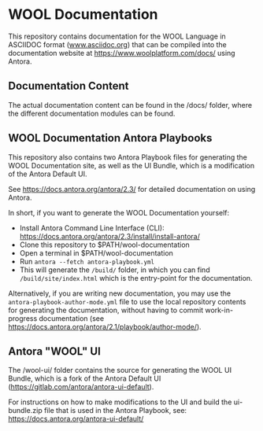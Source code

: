 # WOOL Documentation
This repository contains documentation for the WOOL Language in ASCIIDOC format (www.asciidoc.org) that can be compiled into the documentation website at https://www.woolplatform.com/docs/ using Antora.

## Documentation Content
The actual documentation content can be found in the /docs/ folder, where the different documentation modules can be found.


## WOOL Documentation Antora Playbooks
This repository also contains two Antora Playbook files for generating the WOOL Documentation site, as well as the UI Bundle, which is a modification of the Antora Default UI.

See https://docs.antora.org/antora/2.3/ for detailed documentation on using Antora.

In short, if you want to generate the WOOL Documentation yourself:

 - Install Antora Command Line Interface (CLI): https://docs.antora.org/antora/2.3/install/install-antora/
 - Clone this repository to $PATH/wool-documentation
 - Open a terminal in $PATH/wool-documentation
 - Run `antora --fetch antora-playbook.yml`
 - This will generate the `/build/` folder, in which you can find `/build/site/index.html` which is the entry-point for the documentation.

Alternatively, if you are writing new documentation, you may use the `antora-playbook-author-mode.yml` file to use the local repository contents for generating the documentation, without having to commit work-in-progress documentation (see https://docs.antora.org/antora/2.1/playbook/author-mode/).

## Antora "WOOL" UI
The /wool-ui/ folder contains the source for generating the WOOL UI Bundle, which is a fork of the Antora Default UI (https://gitlab.com/antora/antora-ui-default).

For instructions on how to make modifications to the UI and build the ui-bundle.zip file that is used in the Antora Playbook, see: https://docs.antora.org/antora-ui-default/
